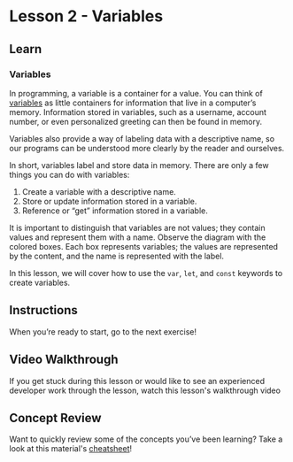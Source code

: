 # Lesson 2 - Variables

## Learn

### Variables

In programming, a variable is a container for a value. You can think of [variables](https://www.codecademy.com/resources/docs/javascript/variables) as little containers for information that live in a computer’s memory. Information stored in variables, such as a username, account number, or even personalized greeting can then be found in memory.

Variables also provide a way of labeling data with a descriptive name, so our programs can be understood more clearly by the reader and ourselves.

In short, variables label and store data in memory. There are only a few things you can do with variables:

1. Create a variable with a descriptive name.
2. Store or update information stored in a variable.
3. Reference or “get” information stored in a variable.

It is important to distinguish that variables are not values; they contain values and represent them with a name. Observe the diagram with the colored boxes. Each box represents variables; the values are represented by the content, and the name is represented with the label.

In this lesson, we will cover how to use the `var`, `let`, and `const` keywords to create variables.

## Instructions

When you’re ready to start, go to the next exercise!

## Video Walkthrough

If you get stuck during this lesson or would like to see an experienced developer work through the lesson, watch this lesson's walkthrough video

## Concept Review

Want to quickly review some of the concepts you’ve been learning? Take a look at this material's [cheatsheet](https://www.codecademy.com/learn/introduction-to-javascript/modules/learn-javascript-introduction/cheatsheet)!
